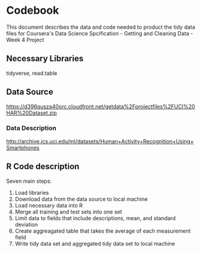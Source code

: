 # Codebook
This document describes the data and code needed to product the tidy data files for Coursera's Data Science Spcification - Getting and Cleaning Data - Week 4 Project
## Necessary Libraries
tidyverse, read.table



## Data Source
https://d396qusza40orc.cloudfront.net/getdata%2Fprojectfiles%2FUCI%20HAR%20Dataset.zip

### Data Description
http://archive.ics.uci.edu/ml/datasets/Human+Activity+Recognition+Using+Smartphones

## R Code description
Seven main steps:

1. Load libraries
2. Download data from the data source to local machine
3. Load necessary data into R
4. Merge all training and test sets into one set
5. Limit data to fields that include descriptions, mean, and standard deviation
6. Create aggreagated table that takes the average of each measurement field
7. Write tidy data set and aggregated tidy data set to local machine


